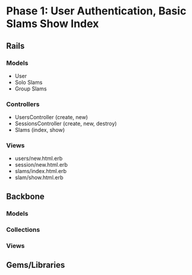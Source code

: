 # Phase 1: User Authentication, Basic Slams Show Index

## Rails
### Models
* User
* Solo Slams
* Group Slams

### Controllers
* UsersController (create, new)
* SessionsController (create, new, destroy)
* Slams (index, show)

### Views
* users/new.html.erb
* session/new.html.erb
* slams/index.html.erb
* slam/show.html.erb

## Backbone
### Models

### Collections

### Views

## Gems/Libraries
